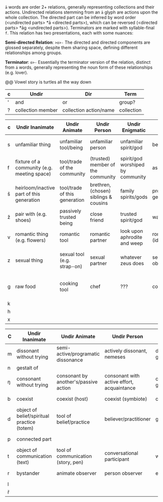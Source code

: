 `ā` words are order 2+ relations, generally representing collections and their actions. Undirected relations stemming from an `ā` glyph are actions upon the whole collection. The directed part can be inferred by word order (\<undirected parts\> \*ā \<directed parts\>), which can be reversed (\<directed parts\> \*āg \<undirected parts\>). Terminators are marked with syllable-final `f`. This relation has two presentations, each with some nuances:

**Semi-directed Relation**:
`>o>-` The directed and directed components are glossed separately, despite them sharing space, defining different relationships among groups.

**Terminator**:
`o>-` Essentially the terminator version of the relation, distinct from `á` words, generally representing the noun form of these relationships (e.g. lover).

@@ Vowel story is turtles all the way down

c | Undir | Dir | Term
-|-|-|-
' | and | or | group?
? | collection member | collection action/name | collection

c | Undir Inanimate | Undir Animate | Undir Person | Undir Enigmatic | Dir Inanimate | Dir Animate | Dir Person | Dir Enigmatic | Term
-|-|-|-|-|-|-|-|-|-
s | unfamiliar thing | unfamiliar tool/being | unfamiliar person | unfamiliar spirit/god | become familiar with | become familiar with | become familiar with | become familiar with | unfamiliar
f | fixture of a community (e.g. meeting space) | tool/trade of the community | (trusted) member of the community | spirit/god worshiped by community | aspiration? | ? | inductee | ? | community 
š | heirloom/inactive part of this generation | tool/trade of this generation | brethren, (chosen) siblings & cousins | family spirits/gods | product of a generation | enables these tools/trades | produce next generation (children) | result in these gods/spirits/practices | (chosen) family member
ž | pair with (e.g. shoes) | passively trusted being | close friend | trusted spirit/god | want to trust | want to trust | squish/want to trust | want to trust | trusted
v | romantic thing (e.g. flowers) | romantic tool | romantic partner | look upon aphrodite and weep | romantically objectify (idealize)/romanticize | likes | romantic result (shared home) | take this one up with aphrodite | romantic partner/relationship 
z | sexual thing | sexual tool (e.g. strap-on) | sexual partner | whatever zeus does | sexually objectify/sexualize | sexually desires | sexual result (pregananant, bio children) | listen if you fuck a goose i'm not responsible for what happens next | sexual partner/relationship
g | raw food | cooking tool | chef | ??? | cooked food | cutlery | person who eats the prepared food | ??? | food/drink/feast/cook
k | 
h | 
x | 

C | Undir Inanimate | Undir Animate | Undir Person | Undir Enigmatic | Directed | Term
-|-|-|-|-|-|-
m | dissonant without trying | semi-active/programatic dissonance | actively dissonant, nemeses | dissonant/antithetical god/spirit | | chaos/dissonant
n | gestalt of | | | | | gestalt
ŋ | consonant without trying | consonant by another's/passive action | consonant with active effort, acquaintance | consonant/patron god/spirit | idealize consonance | pastel/consonant
b | coexist | coexist (host) | coexist (symbiote) | coexist (possession) | become | that which coexists
d | object of belief/spiritual practice (totem) | tool of belief/practice | believer/practitioner | god/spirit worshiper? | that which is worshiped | belief
p | connected part | | | | sum of the parts | component/central
t | object of communication (text) | tool of communication (story, pen) | conversational participant | what was discussed | conversation
r | bystander | animate observer | person observer | enigmatic observer | that which is perceived | that which can be perceived
l | 
ř | 
